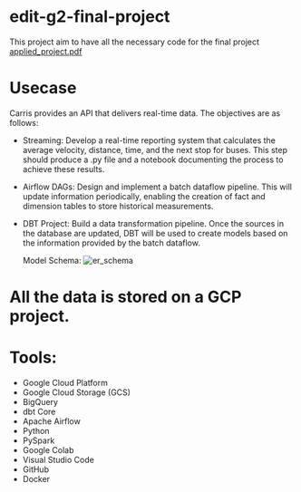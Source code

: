 # edit-g2-final-project

This project aim to have all the necessary code for the final project
[applied_project.pdf](https://github.com/user-attachments/files/18254966/applied_project.pdf)

# Usecase
Carris provides an API that delivers real-time data. The objectives are as follows:
- Streaming: Develop a real-time reporting system that calculates the average velocity, distance, time, and the next stop for buses. This step should produce a .py file and a notebook documenting the process to achieve these results.

- Airflow DAGs: Design and implement a batch dataflow pipeline. This will update information periodically, enabling the creation of fact and dimension tables to store historical measurements.

- DBT Project: Build a data transformation pipeline. Once the sources in the database are updated, DBT will be used to create models based on the information provided by the batch dataflow.

  Model Schema:
  ![er_schema](https://github.com/user-attachments/assets/62db63b1-d41c-4e38-a314-c1d6c155a6d0)


# All the data is stored on a GCP project.

# Tools:
- Google Cloud Platform
- Google Cloud Storage (GCS)
- BigQuery
- dbt Core
- Apache Airflow
- Python
- PySpark
- Google Colab
- Visual Studio Code
- GitHub
- Docker
